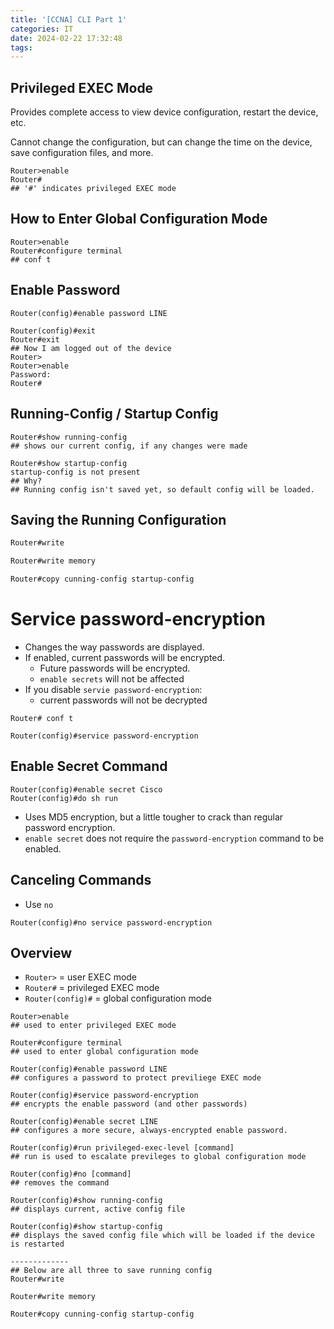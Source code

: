 ```yaml
---
title: '[CCNA] CLI Part 1'
categories: IT
date: 2024-02-22 17:32:48
tags:
---
```


## Privileged EXEC Mode
Provides complete access to view device configuration, restart the device, etc.

Cannot change the configuration, but can change the time on the device, save configuration files, and more.
```
Router>enable
Router#
## '#' indicates privileged EXEC mode
```


## How to Enter Global Configuration Mode

```
Router>enable
Router#configure terminal
## conf t
```

## Enable Password
```
Router(config)#enable password LINE

Router(config)#exit
Router#exit
## Now I am logged out of the device
Router>
Router>enable
Password:
Router#
```

## Running-Config / Startup Config

```
Router#show running-config
## shows our current config, if any changes were made
```

```
Router#show startup-config
startup-config is not present
## Why? 
## Running config isn't saved yet, so default config will be loaded.
```

## Saving the Running Configuration

```BASH
Router#write

Router#write memory 

Router#copy cunning-config startup-config
```

# Service password-encryption

- Changes the way passwords are displayed. 
- If enabled, current passwords will be encrypted.
	- Future passwords will be encrypted.
	- `enable secrets` will not be affected
- If you disable `servie password-encryption`:
	- current passwords will not be decrypted

```
Router# conf t

Router(config)#service password-encryption
```

## Enable Secret Command 

```
Router(config)#enable secret Cisco
Router(config)#do sh run
```
- Uses MD5 encryption, but a little tougher to crack than regular password encryption. 
- `enable secret` does not require the `password-encryption` command to be enabled. 


## Canceling Commands
- Use `no`
```
Router(config)#no service password-encryption
```


## Overview
- `Router>` = user EXEC mode
- `Router#` = privileged EXEC mode
- `Router(config)#` = global configuration mode

```
Router>enable
## used to enter privileged EXEC mode

Router#configure terminal
## used to enter global configuration mode

Router(config)#enable password LINE
## configures a password to protect previliege EXEC mode

Router(config)#service password-encryption
## encrypts the enable password (and other passwords)

Router(config)#enable secret LINE
## configures a more secure, always-encrypted enable password.

Router(config)#run privileged-exec-level [command]
## run is used to escalate previleges to global configuration mode

Router(config)#no [command]
## removes the command

Router(config)#show running-config
## displays current, active config file

Router(config)#show startup-config
## displays the saved config file which will be loaded if the device is restarted

-------------
## Below are all three to save running config 
Router#write

Router#write memory 

Router#copy cunning-config startup-config
```
